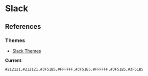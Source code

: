 # Slack

## References

### Themes

- [Slack Themes][slack-themes]

**Current**:

```txt
#212121,#212121,#3F51B5,#FFFFFF,#3F51B5,#FFFFFF,#3F51B5,#3F51B5
```

[slack-themes]: https://slackthemes.net
